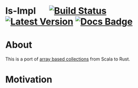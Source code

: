 
# Is-Impl &emsp; [![Build Status]][travis] [![Latest Version]][crates.io] [![Docs Badge]][docs.rs]

[Build Status]: https://api.travis-ci.org/rklaehn/vec-collections.svg?branch=master
[travis]: https://travis-ci.org/rklaehn/vec-collections
[Latest Version]: https://img.shields.io/crates/v/vec-collections.svg
[crates.io]: https://crates.io/crates/vec-collections
[Docs Badge]: https://img.shields.io/badge/docs-docs.rs-green
[docs.rs]: https://docs.rs/vec-collections

# About

This is a port of [array based collections](https://github.com/rklaehn/abc) from Scala to Rust.

# Motivation

